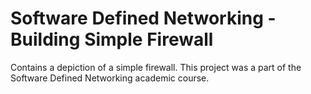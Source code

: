 # Software Defined Networking - Building Simple Firewall
Contains a depiction of a simple firewall. This project was a part of the Software Defined Networking academic course.
